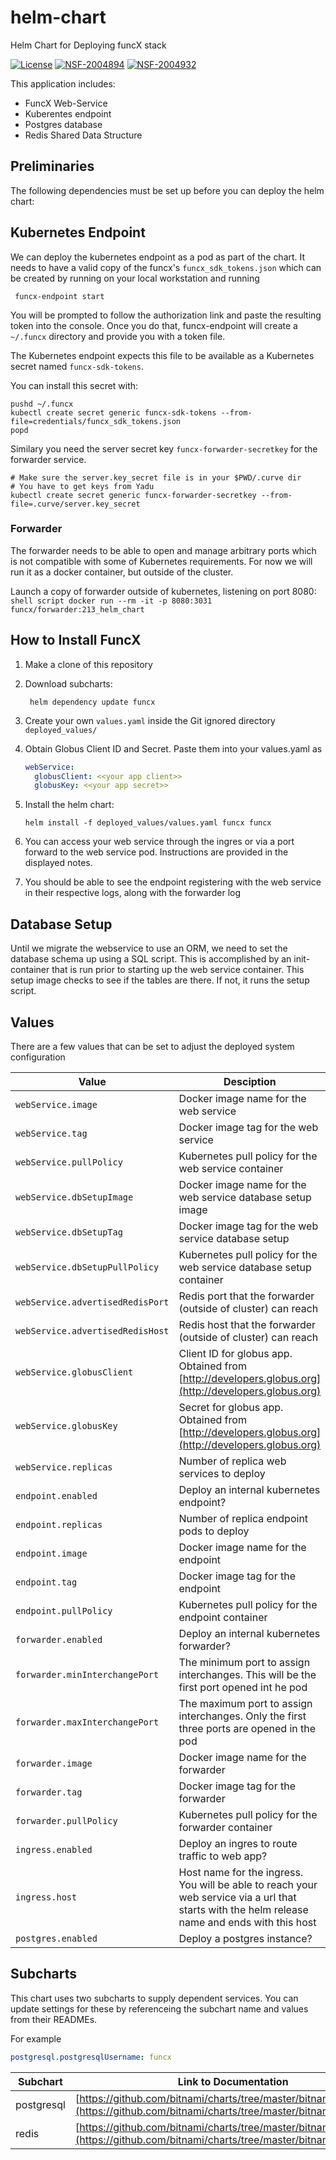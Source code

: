 # helm-chart
Helm Chart for Deploying funcX stack

[![License](https://img.shields.io/badge/License-Apache%202.0-blue.svg)](https://opensource.org/licenses/Apache-2.0)
[![NSF-2004894](https://img.shields.io/badge/NSF-2004894-blue.svg)](https://nsf.gov/awardsearch/showAward?AWD_ID=2004894)
[![NSF-2004932](https://img.shields.io/badge/NSF-2004932-blue.svg)](https://nsf.gov/awardsearch/showAward?AWD_ID=2004932)
 
This application includes:
* FuncX Web-Service
* Kuberentes endpoint
* Postgres database
* Redis Shared Data Structure

## Preliminaries
The following dependencies must be set up before you can deploy the helm chart:

## Kubernetes Endpoint 
We can deploy the kubernetes endpoint as a pod as part of the chart. It 
needs to have a valid copy of the funcx's `funcx_sdk_tokens.json` which can 
be created by running on your local workstation and running
```shell script
 funcx-endpoint start
```

You will be prompted to follow the authorization link and paste the resulting 
token into the console. Once you do that, funcx-endpoint will create a 
`~/.funcx` directory and provide you with a token file. 

The Kubernetes endpoint expects this file to be available as a Kubernetes
secret named `funcx-sdk-tokens`. 

You can install this secret with:
```shell script
pushd ~/.funcx 
kubectl create secret generic funcx-sdk-tokens --from-file=credentials/funcx_sdk_tokens.json
popd
```

Similary you need the server secret key `funcx-forwarder-secretkey` for the forwarder service.
```shell script
# Make sure the server.key_secret file is in your $PWD/.curve dir
# You have to get keys from Yadu
kubectl create secret generic funcx-forwarder-secretkey --from-file=.curve/server.key_secret
```

### Forwarder
The forwarder needs to be able to open and manage arbitrary ports which is 
not compatible with some of Kubernetes requirements. For now we will run it
as a docker container, but outside of the cluster.

Launch a copy of forwarder outside of kubernetes, listening on port 8080:
    ```shell script
     docker run --rm -it -p 8080:3031 funcx/forwarder:213_helm_chart
    ```

## How to Install FuncX
1. Make a clone of this repository
2. Download subcharts:
    ```shell script
     helm dependency update funcx               
    ```
3. Create your own `values.yaml` inside the Git ignored directory `deployed_values/`
4. Obtain Globus Client ID and Secret. Paste them into your values.yaml as
    ```yaml
    webService:
      globusClient: <<your app client>>
      globusKey: <<your app secret>>
    ```
5. Install the helm chart:
    ```shell script
    helm install -f deployed_values/values.yaml funcx funcx
    ```
6. You can access your web service through the ingres or via a port forward 
to the web service pod. Instructions are provided in the displayed notes.

7. You should be able to see the endpoint registering with the web service
in their respective logs, along with the forwarder log

## Database Setup
Until we migrate the webservice to use an ORM, we need to set the database
schema up using a SQL script. This is accomplished by an init-container that
is run prior to starting up the web service container. This setup image checks
to see if the tables are there. If not, it runs the setup script.

## Values
There are a few values that can be set to adjust the deployed system 
configuration

| Value                          | Desciption                                                          | Default           |
| ------------------------------ | ------------------------------------------------------------------- | ----------------- |
| `webService.image`             | Docker image name for the web service                               | funcx/web-service |
| `webService.tag`               | Docker image tag for the web service                                | 213_helm_chart |
| `webService.pullPolicy`        | Kubernetes pull policy for the web service container                | IfNotPresent |
| `webService.dbSetupImage`      | Docker image name for the web service database setup image          | funcx/web-service-db |
| `webService.dbSetupTag`        | Docker image tag for the web service database setup                 | 213_helm_chart |
| `webService.dbSetupPullPolicy` | Kubernetes pull policy for the web service database setup container | IfNotPresent |
| `webService.advertisedRedisPort` | Redis port that the forwarder (outside of cluster) can reach | 6379 |'
| `webService.advertisedRedisHost` | Redis host that the forwarder (outside of cluster) can reach | localhost |'
| `webService.globusClient`      | Client ID for globus app. Obtained from [http://developers.globus.org](http://developers.globus.org) | |
| `webService.globusKey`         | Secret for globus app. Obtained from [http://developers.globus.org](http://developers.globus.org) | |
| `webService.replicas`          | Number of replica web services to deploy                            | 1 |
| `endpoint.enabled`            | Deploy an internal kubernetes endpoint? | true |
| `endpoint.replicas`            | Number of replica endpoint pods to deploy | 1 |
| `endpoint.image`             | Docker image name for the endpoint                               | funcx/kube-endpoint |
| `endpoint.tag`               | Docker image tag for the endpoint                                | 213_helm_chart |
| `endpoint.pullPolicy`        | Kubernetes pull policy for the endpoint container                | IfNotPresent |
| `forwarder.enabled`            | Deploy an internal kubernetes forwarder? | true |
| `forwarder.minInterchangePort`    | The minimum port to assign interchanges. This will be the first port opened int he pod | 54000 |
| `forwarder.maxInterchangePort`    | The maximum port to assign interchanges. Only the first three ports are opened in the pod | 54002 |
| `forwarder.image`             | Docker image name for the forwarder                               | funcx/funcx/forwarder |
| `forwarder.tag`               | Docker image tag for the forwarder                                | dev |
| `forwarder.pullPolicy`        | Kubernetes pull policy for the forwarder container                | IfNotPresent |
| `ingress.enabled`              | Deploy an ingres to route traffic to web app?                       | false |
| `ingress.host`                 | Host name for the ingress. You will be able to reach your web service via a url that starts with the helm release name and ends with this host | uc.ssl-hep.org |
| `postgres.enabled`             | Deploy a postgres instance?                                         | true |

## Subcharts
This chart uses two subcharts to supply dependent services. You can update 
settings for these by referenceing the subchart name and values from 
their READMEs.

For example
``` yaml
postgresql.postgresqlUsername: funcx
```
| Subchart   | Link to Documentation |
| ---------- | --------------------- |
| postgresql | [https://github.com/bitnami/charts/tree/master/bitnami/postgresql](https://github.com/bitnami/charts/tree/master/bitnami/postgresql) |
| redis      | [https://github.com/bitnami/charts/tree/master/bitnami/redis](https://github.com/bitnami/charts/tree/master/bitnami/redis) |






